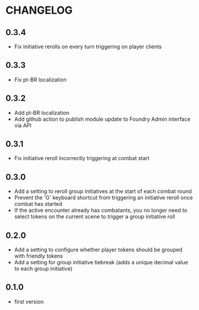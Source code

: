 # CHANGELOG

## 0.3.4

- Fix initiative rerolls on every turn triggering on player clients

## 0.3.3

- Fix pt-BR localization

## 0.3.2

- Add pt-BR localization
- Add github action to publish module update to Foundry Admin interface via API

## 0.3.1

- Fix initiative reroll incorrectly triggering at combat start

## 0.3.0

- Add a setting to reroll group initiatives at the start of each combat round
- Prevent the 'G' keyboard shortcut from triggering an initiative reroll once combat has started
- If the active encounter already has combatants, you no longer need to select tokens on the current scene to trigger a group initiative roll

## 0.2.0

- Add a setting to configure whether player tokens should be grouped with friendly tokens
- Add a setting for group initiative tiebreak (adds a unique decimal value to each group initiative)

## 0.1.0

- first version
